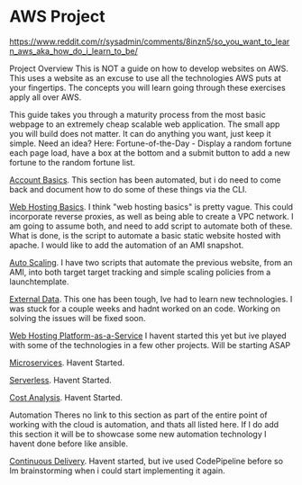 # AWS Project

https://www.reddit.com/r/sysadmin/comments/8inzn5/so_you_want_to_learn_aws_aka_how_do_i_learn_to_be/

Project Overview
This is NOT a guide on how to develop websites on AWS. This uses a website as an excuse to use all the technologies AWS puts at your fingertips. The concepts you will learn going through these exercises apply all over AWS.

This guide takes you through a maturity process from the most basic webpage to an extremely cheap scalable web application. The small app you will build does not matter. It can do anything you want, just keep it simple.
Need an idea? Here: Fortune-of-the-Day - Display a random fortune each page load, have a box at the bottom and a submit button to add a new fortune to the random fortune list.

[Account Basics](https://github.com/Andrews-repo/AWS-Project/tree/master/Account%20Basics).
This section has been automated, but i do need to come back and document how to do some of these things via the CLI.


[Web Hosting Basics](https://github.com/Andrews-repo/AWS-Project/tree/master/Basic%20Web%20Host).
I think "web hosting basics" is pretty vague. This could incorporate reverse proxies, as well as being able to create a VPC network. I am going to assume both, and need to add script to automate both of these. What is done, is the script to automate a basic static website hosted with apache.  I would like to add the automation of an AMI snapshot. 


[Auto Scaling](https://github.com/Andrews-repo/AWS-Project/tree/master/AutoScaling).
I have two scripts that automate the previous website, from an AMI,  into both target target tracking and simple scaling policies from a launchtemplate.

[External Data](https://github.com/Andrews-repo/AWS-Project/tree/master/External%20Data).
This one has been tough, Ive had to learn new technologies. I was stuck for a couple weeks and hadnt worked on an code. Working on solving the issues will be fixed soon. 

[Web Hosting Platform-as-a-Service](https://github.com/Andrews-repo/AWS-Project/tree/master/Web%20Hosting%20-%20Platform%20as%20a%20Service)
I havent started this yet but ive played with some of the technologies in a few other projects. Will be starting ASAP

[Microservices](https://github.com/Andrews-repo/AWS-Project/tree/master/Microservices).
Havent Started.

[Serverless](https://github.com/Andrews-repo/AWS-Project/tree/master/Serverless).
Havent Started. 

[Cost Analysis](https://github.com/Andrews-repo/AWS-Project/tree/master/Cost%20Analysis).
Havent Started. 

Automation
Theres no link to this section as part of the entire point of working with the cloud is automation, and thats all listed here. If I do add this section it will be to showcase some new automation technology I havent done before like ansible. 

[Continuous Delivery](https://github.com/Andrews-repo/AWS-Project/tree/master/CICD).
Havent started, but ive used CodePipeline before so Im brainstorming when i could start implementing it again. 

